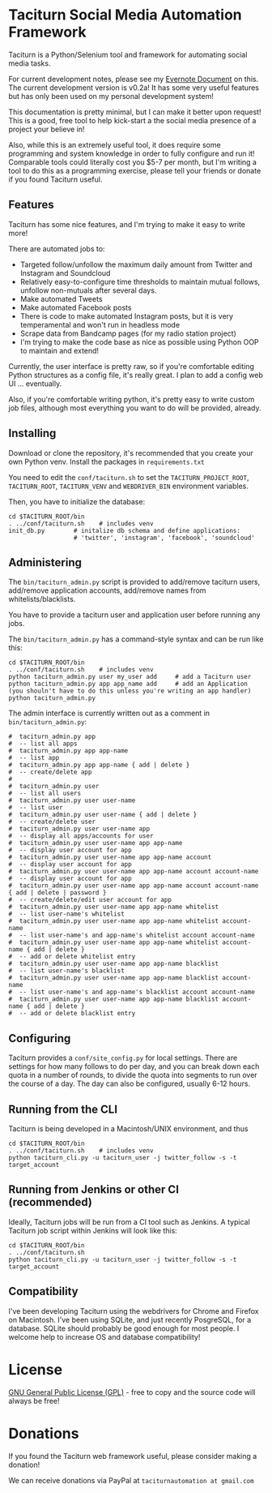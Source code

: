 # Taciturn Social Media Automation Framework

Taciturn is a Python/Selenium tool and framework for automating social media tasks.

For current development notes, please see my [Evernote Document](https://www.evernote.com/l/AtC6SBcYqJ9Iu6mm9uSS8M5NUJIUPXLQZ7U) on this.  The current development version is v0.2a!  It has some very useful features but has only been used on my personal development system!

This documentation is pretty minimal, but I can make it better upon request!  This is a good, free tool to help kick-start a the social media presence of a project your believe in!

Also, while this is an extremely useful tool, it does require some programming and system knowledge in order to fully configure and run it!  Comparable tools could literally cost you $5-7 per month, but I'm writing a tool to do this as a programming exercise, please tell your friends or donate if you found Taciturn useful.

## Features

Taciturn has some nice features, and I'm trying to make it easy to write more!

There are automated jobs to:

- Targeted follow/unfollow the maximum daily amount from Twitter and Instagram and Soundcloud
- Relatively easy-to-configure time thresholds to maintain mutual follows, unfollow non-mutuals after several days.
- Make automated Tweets
- Make automated Facebook posts
- There is code to make automated Instagram posts, but it is very temperamental and won't run in headless mode
- Scrape data from Bandcamp pages (for my radio station project)
- I'm trying to make the code base as nice as possible using Python OOP to maintain and extend!

Currently, the user interface is pretty raw, so if you're comfortable editing Python structures as a config file, it's really great.  I plan to add a config web UI ... eventually.

Also, if you're comfortable writing python, it's pretty easy to write custom job files, although most everything you want to do will be provided, already.

## Installing

Download or clone the repository, it's recommended that you create your own Python venv.  Install the packages in ```requirements.txt```

You need to edit the ```conf/taciturn.sh``` to set the ```TACITURN_PROJECT_ROOT```, ```TACITURN_ROOT```, ```TACITURN_VENV```  and ```WEBDRIVER_BIN``` environment variables.

Then, you have to initialize the database:

```shell script
cd $TACITURN_ROOT/bin
. ../conf/taciturn.sh    # includes venv
init_db.py        # initalize db schema and define applications:
                  # 'twitter', 'instagram', 'facebook', 'soundcloud'
```

## Administering

The ```bin/taciturn_admin.py``` script is provided to add/remove taciturn users, add/remove application accounts, add/remove names from whitelists/blacklists.

You have to provide a taciturn user and application user before running any jobs.

The ```bin/taciturn_admin.py``` has a command-style syntax and can be run like this:

```shell script
cd $TACITURN_ROOT/bin
. ../conf/taciturn.sh    # includes venv
python taciturn_admin.py user my_user add     # add a Taciturn user
python taciturn_admin.py app app_name add     # add an Application (you shouln't have to do this unless you're writing an app handler)
python taciturn_admin.py 
```

The admin interface is currently written out as a comment in ```bin/taciturn_admin.py```:

```shell script
#  taciturn_admin.py app
#  -- list all apps
#  taciturn_admin.py app app-name
#  -- list app
#  taciturn_admin.py app app-name { add | delete }
#  -- create/delete app
#
#  taciturn_admin.py user
#  -- list all users
#  taciturn_admin.py user user-name
#  -- list user
#  taciturn_admin.py user user-name { add | delete }
#  -- create/delete user
#  taciturn_admin.py user user-name app
#  -- display all apps/accounts for user
#  taciturn_admin.py user user-name app app-name
#  -- display user account for app
#  taciturn_admin.py user user-name app app-name account
#  -- display user account for app
#  taciturn_admin.py user user-name app app-name account account-name
#  -- display user account for app
#  taciturn_admin.py user user-name app app-name account account-name { add | delete | password }
#  -- create/delete/edit user account for app
#  taciturn_admin.py user user-name app app-name whitelist
#  -- list user-name's whitelist
#  taciturn_admin.py user user-name app app-name whitelist account-name
#  -- list user-name's and app-name's whitelist account account-name
#  taciturn_admin.py user user-name app app-name whitelist account-name { add | delete }
#  -- add or delete whitelist entry
#  taciturn_admin.py user user-name app app-name blacklist
#  -- list user-name's blacklist
#  taciturn_admin.py user user-name app app-name blacklist account-name
#  -- list user-name's and app-name's blacklist account account-name
#  taciturn_admin.py user user-name app app-name blacklist account-name { add | delete }
#  -- add or delete blacklist entry
```

## Configuring

Taciturn provides a ```conf/site_config.py``` for local settings.  There are settings for how many follows to do per day, and you can break down each quota in a number of rounds, to divide the quota into segments to run over the course of a day.  The day can also be configured, usually 6-12 hours.

## Running from the CLI 

Taciturn is being developed in a Macintosh/UNIX environment, and thus

```shell script
cd $TACITURN_ROOT/bin
. ../conf/taciturn.sh    # includes venv
python taciturn_cli.py -u taciturn_user -j twitter_follow -s -t target_account
```

## Running from Jenkins or other CI (recommended)

Ideally, Taciturn jobs will be run from a CI tool such as Jenkins.  A typical Taciturn job script within Jenkins will look like this:

```shell script
cd $TACITURN_ROOT/bin
. ../conf/taciturn.sh
python taciturn_cli.py -u taciturn_user -j twitter_follow -s -t target_account
```

## Compatibility

I've been developing Taciturn using the webdrivers for Chrome and Firefox on Macintosh.  I've been using SQLite, and just recently PosgreSQL, for a database.  SQLite should probably be good enough for most people.  I welcome help to increase OS and database compatibility!

# License
[GNU General Public License (GPL)](https://www.gnu.org/licenses/) - free to copy and the source code will always be free!

# Donations

If you found the Taciturn web framework useful, please consider making a donation!

We can receive donations via PayPal at ```taciturnautomation at gmail.com```

